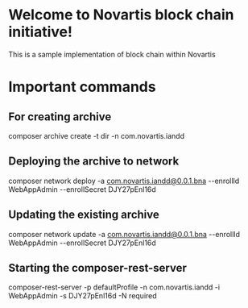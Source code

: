 # Welcome to Novartis block chain initiative!

This is a sample implementation of block chain within Novartis

# Important commands

## For creating archive
composer archive create -t dir -n com.novartis.iandd

## Deploying the archive to network
composer network deploy -a com.novartis.iandd@0.0.1.bna --enrollId WebAppAdmin --enrollSecret DJY27pEnl16d

## Updating the existing archive
composer network update -a com.novartis.iandd@0.0.1.bna --enrollId WebAppAdmin --enrollSecret DJY27pEnl16d

## Starting the composer-rest-server
composer-rest-server -p defaultProfile -n com.novartis.iandd -i WebAppAdmin -s DJY27pEnl16d -N required